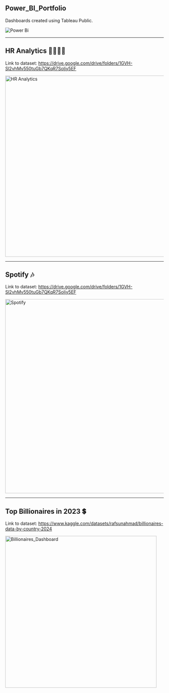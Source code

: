 ## Power_BI_Portfolio

Dashboards created using Tableau Public.

![Power Bi](https://img.shields.io/badge/power_bi-F2C811?style=flat&logo=powerbi&logoColor=black)

---
## HR Analytics 👩‍💼👨‍💼

Link to dataset: https://drive.google.com/drive/folders/1GVH-Sl2vhMv550tuGb7QKqR7SoIjy5EF

<img width="574" alt="HR Analytics" src="https://github.com/Klaud247/Power_BI_Portfolio/assets/161705800/b04f3029-ed2c-488f-a314-09f56591d463">

---
## Spotify 🎶

Link to dataset: https://drive.google.com/drive/folders/1GVH-Sl2vhMv550tuGb7QKqR7SoIjy5EF

<img width="615" alt="Spotify" src="https://github.com/Klaud247/Power_BI_Portfolio/assets/161705800/aaf0f846-e0a9-4264-9741-aca9b88347fc">

---
## Top Billionaires in 2023 💲

Link to dataset: https://www.kaggle.com/datasets/rafsunahmad/billionaires-data-by-country-2024

<img width="481" alt="Billionaires_Dashboard" src="https://github.com/Klaud247/Power_BI_Portfolio/assets/161705800/a3c48cd1-f720-4dc2-9806-a55c1cf3e014">

